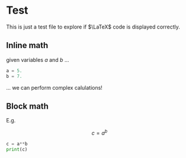 
Test
====

This is just a test file to explore if $`\LaTeX`$ code is displayed correctly. 

Inline math
-----------

given variables $`a`$ and $`b`$ ...

~~~py
a = 5.
b = 7.
~~~

... we can perform complex calulations!

Block math
----------

E.g. 
~~~math
c = a^b
~~~

~~~py
c = a**b
print(c)
~~~
